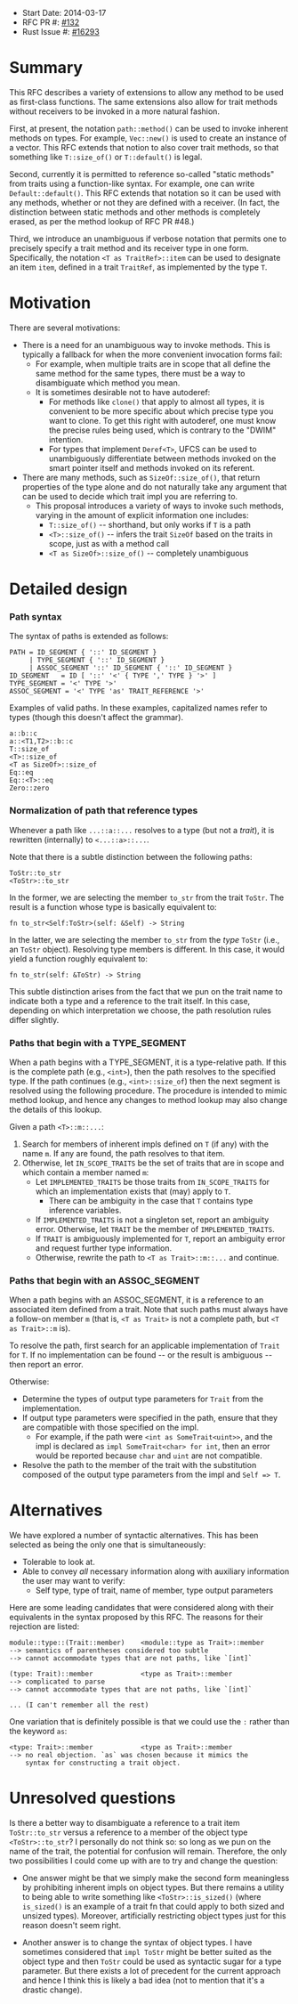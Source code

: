 - Start Date: 2014-03-17
- RFC PR #: [#132](https://github.com/rust-lang/rfcs/pull/132)
- Rust Issue #: [#16293](https://github.com/rust-lang/rust/issues/16293)

# Summary

This RFC describes a variety of extensions to allow any method to be
used as first-class functions. The same extensions also allow for
trait methods without receivers to be invoked in a more natural
fashion.

First, at present, the notation `path::method()` can be used to invoke
inherent methods on types. For example, `Vec::new()` is used to create
an instance of a vector. This RFC extends that notion to also cover
trait methods, so that something like `T::size_of()` or `T::default()`
is legal.

Second, currently it is permitted to reference so-called "static
methods" from traits using a function-like syntax. For example, one
can write `Default::default()`. This RFC extends that notation so it
can be used with any methods, whether or not they are defined with a
receiver. (In fact, the distinction between static methods and other
methods is completely erased, as per the method lookup of RFC PR #48.)

Third, we introduce an unambiguous if verbose notation that permits
one to precisely specify a trait method and its receiver type in one
form. Specifically, the notation `<T as TraitRef>::item` can be used
to designate an item `item`, defined in a trait `TraitRef`, as
implemented by the type `T`.

# Motivation

There are several motivations:

- There is a need for an unambiguous way to invoke methods. This is typically
  a fallback for when the more convenient invocation forms fail:
  - For example, when multiple traits are in scope that all define the same
    method for the same types, there must be a way to disambiguate which
    method you mean.
  - It is sometimes desirable not to have autoderef:
    - For methods like `clone()` that apply to almost all types, it is
      convenient to be more specific about which precise type you want
      to clone. To get this right with autoderef, one must know the
      precise rules being used, which is contrary to the "DWIM"
      intention.
    - For types that implement `Deref<T>`, UFCS can be used to
      unambiguously differentiate between methods invoked on the smart
      pointer itself and methods invoked on its referent.
- There are many methods, such as `SizeOf::size_of()`, that return properties
  of the type alone and do not naturally take any argument that can be used
  to decide which trait impl you are referring to.
  - This proposal introduces a variety of ways to invoke such methods,
    varying in the amount of explicit information one includes:
    - `T::size_of()` -- shorthand, but only works if `T` is a path
    - `<T>::size_of()` -- infers the trait `SizeOf` based on the traits in scope,
      just as with a method call
    - `<T as SizeOf>::size_of()` -- completely unambiguous

# Detailed design

### Path syntax

The syntax of paths is extended as follows:

    PATH = ID_SEGMENT { '::' ID_SEGMENT }
         | TYPE_SEGMENT { '::' ID_SEGMENT }
         | ASSOC_SEGMENT '::' ID_SEGMENT { '::' ID_SEGMENT }
    ID_SEGMENT   = ID [ '::' '<' { TYPE ',' TYPE } '>' ]
    TYPE_SEGMENT = '<' TYPE '>'
    ASSOC_SEGMENT = '<' TYPE 'as' TRAIT_REFERENCE '>'

Examples of valid paths. In these examples, capitalized names refer to
types (though this doesn't affect the grammar).

    a::b::c
    a::<T1,T2>::b::c
    T::size_of
    <T>::size_of
    <T as SizeOf>::size_of
    Eq::eq
    Eq::<T>::eq
    Zero::zero

### Normalization of path that reference types

Whenever a path like `...::a::...` resolves to a type (but not a
*trait*), it is rewritten (internally) to `<...::a>::...`.

Note that there is a subtle distinction between the following paths:

    ToStr::to_str
    <ToStr>::to_str

In the former, we are selecting the member `to_str` from the trait `ToStr`.
The result is a function whose type is basically equivalent to:

    fn to_str<Self:ToStr>(self: &Self) -> String

In the latter, we are selecting the member `to_str` from the *type*
`ToStr` (i.e., an `ToStr` object). Resolving type members is
different. In this case, it would yield a function roughly equivalent
to:

    fn to_str(self: &ToStr) -> String

This subtle distinction arises from the fact that we pun on the trait
name to indicate both a type and a reference to the trait itself. In
this case, depending on which interpretation we choose, the path
resolution rules differ slightly.

### Paths that begin with a TYPE_SEGMENT

When a path begins with a TYPE_SEGMENT, it is a type-relative path. If
this is the complete path (e.g., `<int>`), then the path resolves to
the specified type. If the path continues (e.g., `<int>::size_of`)
then the next segment is resolved using the following procedure.  The
procedure is intended to mimic method lookup, and hence any changes to
method lookup may also change the details of this lookup.

Given a path `<T>::m::...`:

1. Search for members of inherent impls defined on `T` (if any) with
   the name `m`. If any are found, the path resolves to that item.
2. Otherwise, let `IN_SCOPE_TRAITS` be the set of traits that are in
   scope and which contain a member named `m`:
   - Let `IMPLEMENTED_TRAITS` be those traits from `IN_SCOPE_TRAITS`
     for which an implementation exists that (may) apply to `T`.
     - There can be ambiguity in the case that `T` contains type inference
       variables.
   - If `IMPLEMENTED_TRAITS` is not a singleton set, report an ambiguity
     error. Otherwise, let `TRAIT` be the member of `IMPLEMENTED_TRAITS`.
   - If `TRAIT` is ambiguously implemented for `T`, report an
     ambiguity error and request further type information.
   - Otherwise, rewrite the path to `<T as Trait>::m::...` and
     continue.

### Paths that begin with an ASSOC_SEGMENT

When a path begins with an ASSOC_SEGMENT, it is a reference to an
associated item defined from a trait. Note that such paths must always
have a follow-on member `m` (that is, `<T as Trait>` is not a complete
path, but `<T as Trait>::m` is).

To resolve the path, first search for an applicable implementation of
`Trait` for `T`. If no implementation can be found -- or the result is
ambiguous -- then report an error.

Otherwise:

- Determine the types of output type parameters for `Trait` from the
  implementation.
- If output type parameters were specified in the path, ensure that they
  are compatible with those specified on the impl.
  - For example, if the path were `<int as SomeTrait<uint>>`, and
    the impl is declared as `impl SomeTrait<char> for int`, then an error
    would be reported because `char` and `uint` are not compatible.
- Resolve the path to the member of the trait with the substitution composed
  of the output type parameters from the impl and `Self => T`.

# Alternatives

We have explored a number of syntactic alternatives. This has been selected
as being the only one that is simultaneously:

- Tolerable to look at.
- Able to convey *all* necessary information along with auxiliary information
  the user may want to verify:
  - Self type, type of trait, name of member, type output parameters

Here are some leading candidates that were considered along with their
equivalents in the syntax proposed by this RFC. The reasons for their
rejection are listed:

    module::type::(Trait::member)    <module::type as Trait>::member
    --> semantics of parentheses considered too subtle
    --> cannot accommodate types that are not paths, like `[int]`

    (type: Trait)::member            <type as Trait>::member
    --> complicated to parse
    --> cannot accommodate types that are not paths, like `[int]`

    ... (I can't remember all the rest)

One variation that is definitely possible is that we could use the `:`
rather than the keyword `as`:

    <type: Trait>::member            <type as Trait>::member
    --> no real objection. `as` was chosen because it mimics the
        syntax for constructing a trait object.

# Unresolved questions

Is there a better way to disambiguate a reference to a trait item
`ToStr::to_str` versus a reference to a member of the object type
`<ToStr>::to_str`? I personally do not think so: so long as we pun on
the name of the trait, the potential for confusion will
remain. Therefore, the only two possibilities I could come up with are
to try and change the question:

- One answer might be that we simply make the second form meaningless
  by prohibiting inherent impls on object types. But there remains a
  utility to being able to write something like `<ToStr>::is_sized()`
  (where `is_sized()` is an example of a trait fn that could apply to
  both sized and unsized types). Moreover, artificially restricting
  object types just for this reason doesn't seem right.

- Another answer is to change the syntax of object types. I have
  sometimes considered that `impl ToStr` might be better suited as the
  object type and then `ToStr` could be used as syntactic sugar for a
  type parameter.  But there exists a lot of precedent for the current
  approach and hence I think this is likely a bad idea (not to mention
  that it's a drastic change).

